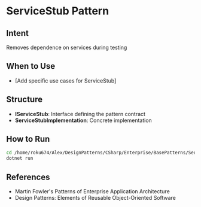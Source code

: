 # ServiceStub Pattern

## Intent
Removes dependence on services during testing

## When to Use
- [Add specific use cases for ServiceStub]

## Structure
- **IServiceStub**: Interface defining the pattern contract
- **ServiceStubImplementation**: Concrete implementation

## How to Run
```bash
cd /home/roku674/Alex/DesignPatterns/CSharp/Enterprise/BasePatterns/ServiceStub
dotnet run
```

## References
- Martin Fowler's Patterns of Enterprise Application Architecture
- Design Patterns: Elements of Reusable Object-Oriented Software
